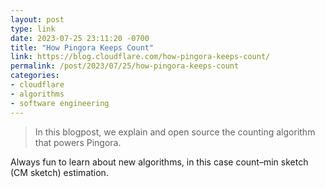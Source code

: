 ```yaml
---
layout: post
type: link
date: 2023-07-25 23:11:20 -0700
title: "How Pingora Keeps Count"
link: https://blog.cloudflare.com/how-pingora-keeps-count/
permalink: /post/2023/07/25/how-pingora-keeps-count
categories: 
- cloudflare
- algorithms
- software engineering
---
```

<blockquote>In this blogpost, we explain and open source the counting algorithm that powers Pingora.</blockquote>
<p>Always fun to learn about new algorithms, in this case count–min sketch (CM sketch) estimation.</p>
